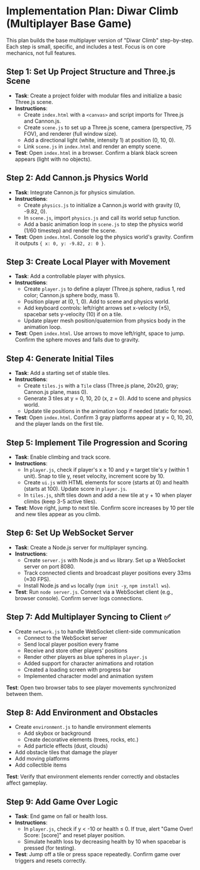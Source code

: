 # Implementation Plan: Diwar Climb (Multiplayer Base Game)

This plan builds the base multiplayer version of "Diwar Climb" step-by-step. Each step is small, specific, and includes a test. Focus is on core mechanics, not full features.

## Step 1: Set Up Project Structure and Three.js Scene
- **Task**: Create a project folder with modular files and initialize a basic Three.js scene.
- **Instructions**: 
  - Create `index.html` with a `<canvas>` and script imports for Three.js and Cannon.js.
  - Create `scene.js` to set up a Three.js scene, camera (perspective, 75 FOV), and renderer (full window size).
  - Add a directional light (white, intensity 1) at position (0, 10, 0).
  - Link `scene.js` in `index.html` and render an empty scene.
- **Test**: Open `index.html` in a browser. Confirm a blank black screen appears (light with no objects).

## Step 2: Add Cannon.js Physics World
- **Task**: Integrate Cannon.js for physics simulation.
- **Instructions**: 
  - Create `physics.js` to initialize a Cannon.js world with gravity (0, -9.82, 0).
  - In `scene.js`, import `physics.js` and call its world setup function.
  - Add a basic animation loop in `scene.js` to step the physics world (1/60 timestep) and render the scene.
- **Test**: Open `index.html`. Console log the physics world's gravity. Confirm it outputs `{ x: 0, y: -9.82, z: 0 }`.

## Step 3: Create Local Player with Movement
- **Task**: Add a controllable player with physics.
- **Instructions**: 
  - Create `player.js` to define a player (Three.js sphere, radius 1, red color; Cannon.js sphere body, mass 1).
  - Position player at (0, 1, 0). Add to scene and physics world.
  - Add keyboard controls: left/right arrows set x-velocity (±5), spacebar sets y-velocity (10) if on a tile.
  - Update player mesh position/quaternion from physics body in the animation loop.
- **Test**: Open `index.html`. Use arrows to move left/right, space to jump. Confirm the sphere moves and falls due to gravity.

## Step 4: Generate Initial Tiles
- **Task**: Add a starting set of stable tiles.
- **Instructions**: 
  - Create `tiles.js` with a `Tile` class (Three.js plane, 20x20, gray; Cannon.js plane, mass 0).
  - Generate 3 tiles at y = 0, 10, 20 (x, z = 0). Add to scene and physics world.
  - Update tile positions in the animation loop if needed (static for now).
- **Test**: Open `index.html`. Confirm 3 gray platforms appear at y = 0, 10, 20, and the player lands on the first tile.

## Step 5: Implement Tile Progression and Scoring
- **Task**: Enable climbing and track score.
- **Instructions**: 
  - In `player.js`, check if player's x ≥ 10 and y ≈ target tile's y (within 1 unit). Snap to tile y, reset velocity, increment score by 10.
  - Create `ui.js` with HTML elements for score (starts at 0) and health (starts at 100). Update score in `player.js`.
  - In `tiles.js`, shift tiles down and add a new tile at y + 10 when player climbs (keep 3-5 active tiles).
- **Test**: Move right, jump to next tile. Confirm score increases by 10 per tile and new tiles appear as you climb.

## Step 6: Set Up WebSocket Server
- **Task**: Create a Node.js server for multiplayer syncing.
- **Instructions**: 
  - Create `server.js` with Node.js and `ws` library. Set up a WebSocket server on port 8080.
  - Track connected clients and broadcast player positions every 33ms (≈30 FPS).
  - Install Node.js and `ws` locally (`npm init -y`, `npm install ws`).
- **Test**: Run `node server.js`. Connect via a WebSocket client (e.g., browser console). Confirm server logs connections.

## Step 7: Add Multiplayer Syncing to Client ✅

- Create `network.js` to handle WebSocket client-side communication
  - Connect to the WebSocket server
  - Send local player position every frame
  - Receive and store other players' positions
  - Render other players as blue spheres in `player.js`
  - Added support for character animations and rotation
  - Created a loading screen with progress bar
  - Implemented character model and animation system

**Test**: Open two browser tabs to see player movements synchronized between them.

## Step 8: Add Environment and Obstacles

- Create `environment.js` to handle environment elements
  - Add skybox or background
  - Create decorative elements (trees, rocks, etc.)
  - Add particle effects (dust, clouds)
- Add obstacle tiles that damage the player
- Add moving platforms
- Add collectible items

**Test**: Verify that environment elements render correctly and obstacles affect gameplay.

## Step 9: Add Game Over Logic
- **Task**: End game on fall or health loss.
- **Instructions**: 
  - In `player.js`, check if y < -10 or health ≤ 0. If true, alert "Game Over! Score: [score]" and reset player position.
  - Simulate health loss by decreasing health by 10 when spacebar is pressed (for testing).
- **Test**: Jump off a tile or press space repeatedly. Confirm game over triggers and resets correctly.